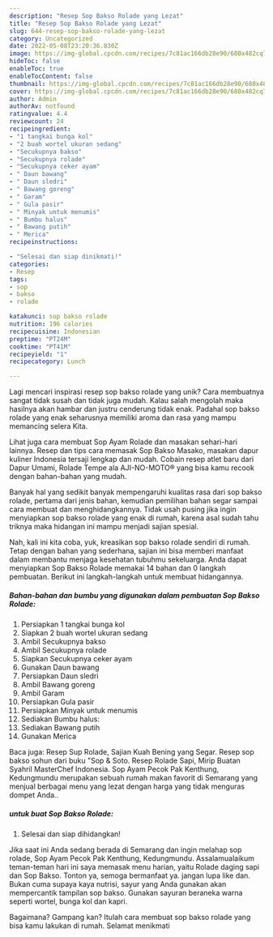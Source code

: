 ```yaml
---
description: "Resep Sop Bakso Rolade yang Lezat"
title: "Resep Sop Bakso Rolade yang Lezat"
slug: 644-resep-sop-bakso-rolade-yang-lezat
category: Uncategorized
date: 2022-05-08T23:20:36.830Z
image: https://img-global.cpcdn.com/recipes/7c81ac166db28e90/680x482cq70/sop-bakso-rolade-foto-resep-utama.jpg
hideToc: false
enableToc: true
enableTocContent: false
thumbnail: https://img-global.cpcdn.com/recipes/7c81ac166db28e90/680x482cq70/sop-bakso-rolade-foto-resep-utama.jpg
cover: https://img-global.cpcdn.com/recipes/7c81ac166db28e90/680x482cq70/sop-bakso-rolade-foto-resep-utama.jpg
author: Admin
authorAv: notfound
ratingvalue: 4.4
reviewcount: 24
recipeingredient:
- "1 tangkai bunga kol"
- "2 buah wortel ukuran sedang"
- "Secukupnya bakso"
- "Secukupnya rolade"
- "Secukupnya ceker ayam"
- " Daun bawang"
- " Daun sledri"
- " Bawang goreng"
- " Garam"
- " Gula pasir"
- " Minyak untuk menumis"
- " Bumbu halus"
- " Bawang putih"
- " Merica"
recipeinstructions:

- "Selesai dan siap dinikmati!"
categories:
- Resep
tags:
- sop
- bakso
- rolade

katakunci: sop bakso rolade 
nutrition: 196 calories
recipecuisine: Indonesian
preptime: "PT24M"
cooktime: "PT41M"
recipeyield: "1"
recipecategory: Lunch

---
```





Lagi mencari inspirasi resep sop bakso rolade yang unik? Cara membuatnya sangat tidak susah dan tidak juga mudah. Kalau salah mengolah maka hasilnya akan hambar dan justru cenderung tidak enak. Padahal sop bakso rolade yang enak seharusnya memiliki aroma dan rasa yang mampu memancing selera Kita.





Lihat juga cara membuat Sop Ayam Rolade dan masakan sehari-hari lainnya. Resep dan tips cara memasak Sop Bakso Masako, masakan dapur kuliner Indonesia tersaji lengkap dan mudah. Cobain resep atlet baru dari Dapur Umami, Rolade Tempe ala AJI-NO-MOTO® yang bisa kamu recook dengan bahan-bahan yang mudah.

Banyak hal yang sedikit banyak mempengaruhi kualitas rasa dari sop bakso rolade, pertama dari jenis bahan, kemudian pemilihan bahan segar sampai cara membuat dan menghidangkannya. Tidak usah pusing jika ingin menyiapkan sop bakso rolade yang enak di rumah, karena asal sudah tahu triknya maka hidangan ini mampu menjadi sajian spesial.






Nah, kali ini kita coba, yuk, kreasikan sop bakso rolade sendiri di rumah. Tetap dengan bahan yang sederhana, sajian ini bisa memberi manfaat dalam membantu menjaga kesehatan tubuhmu sekeluarga. Anda dapat menyiapkan Sop Bakso Rolade memakai 14 bahan dan 0 langkah pembuatan. Berikut ini langkah-langkah untuk membuat hidangannya.

<!--inarticleads1-->

##### Bahan-bahan dan bumbu yang digunakan dalam pembuatan Sop Bakso Rolade:

1. Persiapkan 1 tangkai bunga kol
1. Siapkan 2 buah wortel ukuran sedang
1. Ambil Secukupnya bakso
1. Ambil Secukupnya rolade
1. Siapkan Secukupnya ceker ayam
1. Gunakan  Daun bawang
1. Persiapkan  Daun sledri
1. Ambil  Bawang goreng
1. Ambil  Garam
1. Persiapkan  Gula pasir
1. Persiapkan  Minyak untuk menumis
1. Sediakan  Bumbu halus:
1. Sediakan  Bawang putih
1. Gunakan  Merica


Baca juga: Resep Sup Rolade, Sajian Kuah Bening yang Segar. Resep sop bakso sohun dari buku &#34;Sop &amp; Soto. Resep Rolade Sapi, Mirip Buatan Syahril MasterChef Indonesia. Sop Ayam Pecok Pak Kenthung, Kedungmundu merupakan sebuah rumah makan favorit di Semarang yang menjual berbagai menu yang lezat dengan harga yang tidak menguras dompet Anda.. 

<!--inarticleads2-->

#####  untuk buat Sop Bakso Rolade:


1. Selesai dan siap dihidangkan!

Jika saat ini Anda sedang berada di Semarang dan ingin melahap sop rolade, Sop Ayam Pecok Pak Kenthung, Kedungmundu. Assalamualaikum teman-teman hari ini saya memasak menu harian, yaitu Rolade daging sapi dan Sop Bakso. Tonton ya, semoga bermanfaat ya. jangan lupa like dan. Bukan cuma supaya kaya nutrisi, sayur yang Anda gunakan akan mempercantik tampilan sop bakso. Gunakan sayuran beraneka warna seperti wortel, bunga kol dan kapri. 

Bagaimana? Gampang kan? Itulah cara membuat sop bakso rolade yang bisa kamu lakukan di rumah. Selamat menikmati
